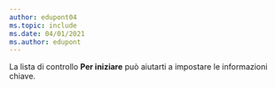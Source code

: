 ```yaml
---
author: edupont04
ms.topic: include
ms.date: 04/01/2021
ms.author: edupont
---
```

La lista di controllo **Per iniziare** può aiutarti a impostare le informazioni chiave.  
